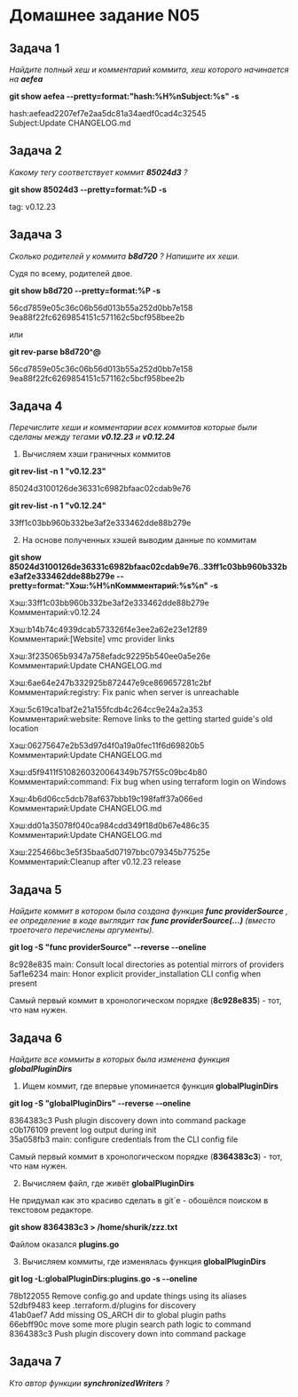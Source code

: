 Домашнее задание N05
====================

Задача 1
--------

*Найдите полный хеш и комментарий коммита, хеш которого начинается на* ***aefea***
  
**git show aefea --pretty=format:"hash:%H%nSubject:%s" -s**
  
hash:aefead2207ef7e2aa5dc81a34aedf0cad4c32545  
Subject:Update CHANGELOG.md

Задача 2
--------

*Какому тегу соответствует коммит* ***85024d3*** *?*
  
**git show 85024d3 --pretty=format:%D -s**
  
tag: v0.12.23

Задача 3
--------

*Сколько родителей у коммита* ***b8d720*** *? Напишите их хеши.*
  
Судя по всему, родителей двое.
  
**git show b8d720 --pretty=format:%P -s**
  
56cd7859e05c36c06b56d013b55a252d0bb7e158 9ea88f22fc6269854151c571162c5bcf958bee2b
  
или
  
**git rev-parse b8d720^@**
  
56cd7859e05c36c06b56d013b55a252d0bb7e158  
9ea88f22fc6269854151c571162c5bcf958bee2b

Задача 4
--------

*Перечислите хеши и комментарии всех коммитов которые были сделаны между тегами* ***v0.12.23*** *и* ***v0.12.24***

1. Вычисляем хэши граничных коммитов
  
**git rev-list -n 1 "v0.12.23"**
  
85024d3100126de36331c6982bfaac02cdab9e76
  
**git rev-list -n 1 "v0.12.24"**
  
33ff1c03bb960b332be3af2e333462dde88b279e
  
2. На основе полученных хэшей выводим данные по коммитам
  
**git show 85024d3100126de36331c6982bfaac02cdab9e76..33ff1c03bb960b332be3af2e333462dde88b279e --pretty=format:"Хэш:%H%nКоммментарий:%s%n" -s**
  
Хэш:33ff1c03bb960b332be3af2e333462dde88b279e  
Коммментарий:v0.12.24

Хэш:b14b74c4939dcab573326f4e3ee2a62e23e12f89  
Коммментарий:[Website] vmc provider links

Хэш:3f235065b9347a758efadc92295b540ee0a5e26e  
Коммментарий:Update CHANGELOG.md

Хэш:6ae64e247b332925b872447e9ce869657281c2bf  
Коммментарий:registry: Fix panic when server is unreachable

Хэш:5c619ca1baf2e21a155fcdb4c264cc9e24a2a353  
Коммментарий:website: Remove links to the getting started guide's old location

Хэш:06275647e2b53d97d4f0a19a0fec11f6d69820b5  
Коммментарий:Update CHANGELOG.md

Хэш:d5f9411f5108260320064349b757f55c09bc4b80  
Коммментарий:command: Fix bug when using terraform login on Windows

Хэш:4b6d06cc5dcb78af637bbb19c198faff37a066ed  
Коммментарий:Update CHANGELOG.md

Хэш:dd01a35078f040ca984cdd349f18d0b67e486c35  
Коммментарий:Update CHANGELOG.md

Хэш:225466bc3e5f35baa5d07197bbc079345b77525e  
Коммментарий:Cleanup after v0.12.23 release

Задача 5
--------

*Найдите коммит в котором была создана функция* ***func providerSource*** *, ее определение в коде выглядит так* ***func providerSource(...)*** *(вместо троеточего перечислены аргументы).*
  
**git log -S "func providerSource" --reverse --oneline**
  
8c928e835 main: Consult local directories as potential mirrors of providers  
5af1e6234 main: Honor explicit provider_installation CLI config when present

Самый первый коммит в хронологическом порядке (**8c928e835**) - тот, что нам нужен.

Задача 6
--------

*Найдите все коммиты в которых была изменена функция* ***globalPluginDirs***

1. Ищем коммит, где впервые упоминается функция **globalPluginDirs**

**git log -S "globalPluginDirs" --reverse --oneline**

8364383c3 Push plugin discovery down into command package  
c0b176109 prevent log output during init  
35a058fb3 main: configure credentials from the CLI config file  

Самый первый коммит в хронологическом порядке (**8364383c3**) - тот, что нам нужен.

2. Вычисляем файл, где живёт **globalPluginDirs**

Не придумал как это красиво сделать в git`е - обошёлся поиском в текстовом редакторе. 

**git show 8364383c3 > /home/shurik/zzz.txt**

Файлом оказался **plugins.go**

3. Вычисляем коммиты, где изменялась функция **globalPluginDirs**

**git log -L:globalPluginDirs:plugins.go -s --oneline**

78b122055 Remove config.go and update things using its aliases  
52dbf9483 keep .terraform.d/plugins for discovery  
41ab0aef7 Add missing OS_ARCH dir to global plugin paths  
66ebff90c move some more plugin search path logic to command  
8364383c3 Push plugin discovery down into command package  

Задача 7
--------

*Кто автор функции* ***synchronizedWriters*** *?*


